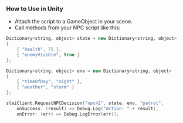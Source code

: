 ### How to Use in Unity

- Attach the script to a GameObject in your scene.
- Call methods from your NPC script like this:

```C++
Dictionary<string, object> state = new Dictionary<string, object>
{
    { "health", 75 },
    { "enemyVisible", true }
};

Dictionary<string, object> env = new Dictionary<string, object>
{
    { "timeOfDay", "night" },
    { "weather", "storm" }
};

slaiClient.RequestNPCDecision("npc42", state, env, "patrol",
    onSuccess: (result) => Debug.Log("Action: " + result),
    onError: (err) => Debug.LogError(err));
```
